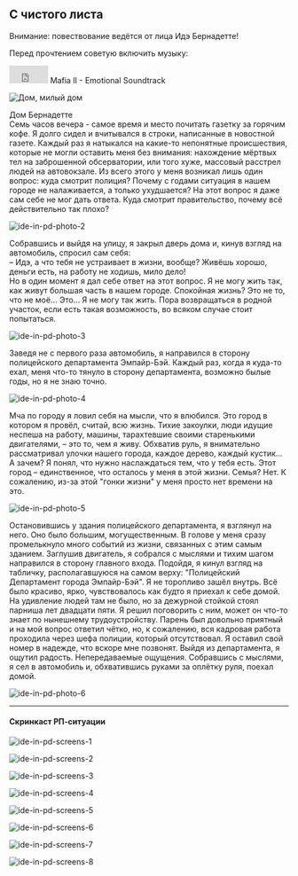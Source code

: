 ## С чистого листа

Внимание: повествование ведётся от лица Идэ Бернадетте!  

Перед прочтением советую включить музыку:  

<iframe width="70" height="32" src="https://www.youtube.com/embed/AHP5gds_rto?rel=0&amp;showinfo=0" frameborder="0" gesture="media"  allow="encrypted-media" allowfullscreen></iframe> Mafia II - Emotional Soundtrack

![Дом, милый дом](https://user-images.githubusercontent.com/24465747/35301152-dffbc2b8-009b-11e8-90a4-5c71de6dcb78.jpg)

Дом Бернадетте  
Семь часов вечера - самое время и место почитать газетку за горячим кофе. Я долго сидел и вчитывался в строки, написанные в новостной газете. Каждый раз я натыкался на какие-то непонятные происшествия, которые не могли оставить меня без внимания: нахождение мёртвых тел на заброшенной обсерватории, или того хуже, массовый расстрел людей на автовокзале. Из всего этого у меня возникал лишь один вопрос: куда смотрит полиция? Почему с годами ситуация в нашем городе не налаживается, а только ухудшается? На этот вопрос я даже сам себе не мог дать ответа. Куда смотрит правительство, почему всё действительно так плохо?  

![ide-in-pd-photo-2](https://user-images.githubusercontent.com/24465747/35301153-e01c1c52-009b-11e8-8829-e3e62bb77bfb.jpg)

Собравшись и выйдя на улицу, я закрыл дверь дома и, кинув взгляд на автомобиль, спросил сам себя:  
– Идэ, а что тебя не устраивает в жизни, вообще? Живёшь хорошо, деньги есть, на работу не ходишь, мило дело!  
Но в один момент я дал себе ответ на этот вопрос. Я не могу жить так, как живут большая часть в нашем городе. Спокойная жизнь? Это не то, что не моё... Это... Я не могу так жить. Пора возвращаться в родной участок, если есть такая возможность, во всяком случае стоит попытаться.  

![ide-in-pd-photo-3](https://user-images.githubusercontent.com/24465747/35301154-e0410fe4-009b-11e8-9946-ef77eec58e83.jpg)

Заведя не с первого раза автомобиль, я направился в сторону полицейского департамента Эмпайр-Бэй. Каждый раз, когда я куда-то ехал, меня что-то тянуло в сторону департамента, возможно былые годы, но я не знаю точно.  

![ide-in-pd-photo-4](https://user-images.githubusercontent.com/24465747/35301155-e05c48d6-009b-11e8-8cef-490c465c01b8.jpg)

Мча по городу я ловил себя на мысли, что я влюбился. Это город в котором я провёл, считай, всю жизнь. Тихие закоулки, люди идущие неспеша на работу, машины, тарахтевшие своими старенькими двигателями, – это то, чем я живу. Обхватив руль, я внимательно рассматривал улочки нашего города, каждое дерево, каждый кустик... А зачем? Я понял, что нужно наслаждаться тем, что у тебя есть. Этот город – единственное, что осталось у меня в этой жизни. Семья? Нет. К сожалению, из-за этой "гонки жизни" у меня просто нет времени на это.  

![ide-in-pd-photo-5](https://user-images.githubusercontent.com/24465747/35301157-e07c20de-009b-11e8-973f-f6c1af16a591.jpg)

Остановившись у здания полицейского департамента, я взглянул на него. Оно было большим, могущественным. В голове у меня сразу промелькнуло много событий из жизни, связанных с этим самым зданием. Заглушив двигатель, я собрался с мыслями и тихим шагом направился в сторону главного входа. Подойдя, я кинул взгляд на табличку, располагавшуюся на самом верху: "Полицейский Департамент города Эмпайр-Бэй". Я не торопливо зашёл внутрь. Всё было красиво, ярко, чувствовалось как будто я приехал к себе домой. На удивление людей там не было, но за дежурной стойкой стоял парниша лет двадцати пяти. Я решил поговорить с ним, может он что-то знает по нынешнему трудоустройству. Парень был довольно приятный и на мой вопрос ответил чётко, но, к сожалению, вся кадровая работа проходила через шефа полиции, который отсутствовал. Я оставил свой номер в надежде, что вскоре мне позвонят. Выйдя из департамента, я ощутил радость. Непередаваемые ощущения. Собравшись с мыслями, я сел в автомобиль и, обхватившись руками за оплётку руля, поехал домой.  

![ide-in-pd-photo-6](https://user-images.githubusercontent.com/24465747/35301158-e09981a6-009b-11e8-9b3a-92dd83de448e.jpg)

---

#### Скринкаст РП-ситуации

![ide-in-pd-screens-1](https://user-images.githubusercontent.com/24465747/35301159-e0e7728a-009b-11e8-9c47-b8017e969e44.jpg)

![ide-in-pd-screens-2](https://user-images.githubusercontent.com/24465747/35301161-e106ba00-009b-11e8-92ee-fe9364e343e1.jpg)

![ide-in-pd-screens-3](https://user-images.githubusercontent.com/24465747/35301163-e1284134-009b-11e8-94a8-41113d6ccedb.jpg)

![ide-in-pd-screens-4](https://user-images.githubusercontent.com/24465747/35301165-e145cefc-009b-11e8-97f9-92b31583f7c2.jpg)

![ide-in-pd-screens-5](https://user-images.githubusercontent.com/24465747/35301167-e1641cfe-009b-11e8-917c-f0b2de41aa51.jpg)

![ide-in-pd-screens-6](https://user-images.githubusercontent.com/24465747/35301168-e181b0c0-009b-11e8-8794-69c51a9d84a5.jpg)

![ide-in-pd-screens-7](https://user-images.githubusercontent.com/24465747/35301171-e19ea3f6-009b-11e8-98fa-a00aef6a97b5.jpg)

![ide-in-pd-screens-8](https://user-images.githubusercontent.com/24465747/35301172-e1bb876e-009b-11e8-863d-69efdeec7fbc.jpg)
